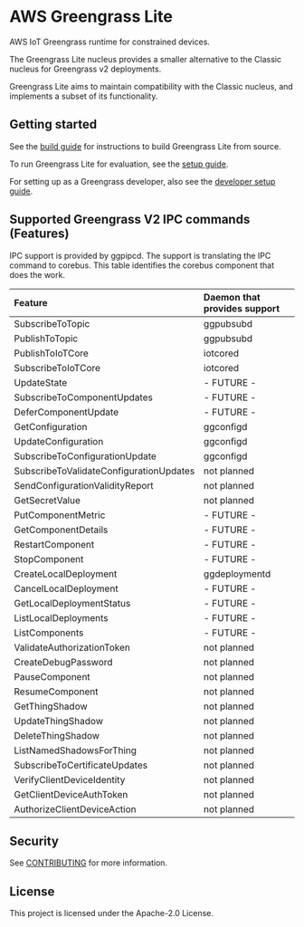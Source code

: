 # AWS Greengrass Lite

AWS IoT Greengrass runtime for constrained devices.

The Greengrass Lite nucleus provides a smaller alternative to the Classic
nucleus for Greengrass v2 deployments.

Greengrass Lite aims to maintain compatibility with the Classic nucleus, and
implements a subset of its functionality.

## Getting started

See the [build guide](docs/INSTALL.md) for instructions to build Greengrass Lite
from source.

To run Greengrass Lite for evaluation, see the [setup guide](docs/SETUP.md).

For setting up as a Greengrass developer, also see the
[developer setup guide](docs/DEVELOPMENT.md).

## Supported Greengrass V2 IPC commands (Features)

IPC support is provided by ggpipcd.  The support is translating the IPC command to
corebus.  This table identifies the corebus component that does the work.

| Feature                                 | Daemon that provides support |
| :-------------------------------------- | :--------------------------- |
| SubscribeToTopic                        | ggpubsubd                    |
| PublishToTopic                          | ggpubsubd                    |
| PublishToIoTCore                        | iotcored                     |
| SubscribeToIoTCore                      | iotcored                     |
| UpdateState                             | - FUTURE -                   |
| SubscribeToComponentUpdates             | - FUTURE -                   |
| DeferComponentUpdate                    | - FUTURE -                   |
| GetConfiguration                        | ggconfigd                    |
| UpdateConfiguration                     | ggconfigd                    |
| SubscribeToConfigurationUpdate          | ggconfigd                    |
| SubscribeToValidateConfigurationUpdates | not planned                  |
| SendConfigurationValidityReport         | not planned                  |
| GetSecretValue                          | not planned                  |
| PutComponentMetric                      | - FUTURE -                   |
| GetComponentDetails                     | - FUTURE -                   |
| RestartComponent                        | - FUTURE -                   |
| StopComponent                           | - FUTURE -                   |
| CreateLocalDeployment                   | ggdeploymentd                |
| CancelLocalDeployment                   | - FUTURE -                   |
| GetLocalDeploymentStatus                | - FUTURE -                   |
| ListLocalDeployments                    | - FUTURE -                   |
| ListComponents                          | - FUTURE -                   |
| ValidateAuthorizationToken              | not planned                  |
| CreateDebugPassword                     | not planned                  |
| PauseComponent                          | not planned                  |
| ResumeComponent                         | not planned                  |
| GetThingShadow                          | not planned                  |
| UpdateThingShadow                       | not planned                  |
| DeleteThingShadow                       | not planned                  |
| ListNamedShadowsForThing                | not planned                  |
| SubscribeToCertificateUpdates           | not planned                  |
| VerifyClientDeviceIdentity              | not planned                  |
| GetClientDeviceAuthToken                | not planned                  |
| AuthorizeClientDeviceAction             | not planned                  |

## Security

See [CONTRIBUTING](docs/CONTRIBUTING.md#security-issue-notifications) for more
information.

## License

This project is licensed under the Apache-2.0 License.
